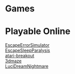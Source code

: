 # Games
# Playable Online
<a href="EscapeErrorSimulator" target="_blank">EscapeErrorSimulator</a>
<br>
<a href="EscapeSleepParalysis" target="_blank">EscapeSleepParalysis</a>
<br>
<a href="atari-breakout" target="_blank">atari-breakout</a>
<br>
<a href="3dmaze" target="_blank">3dmaze</a>
<br>
<a href="LuciDreamNightmare" target="_blank">LuciDreamNightmare</a>
